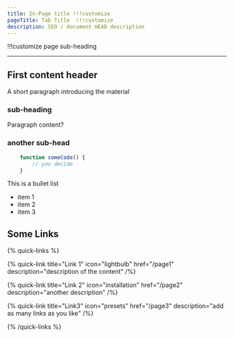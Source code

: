 ```yaml
---
title: In-Page title !!!customize
pageTitle: Tab Title  !!!customize
description: SEO / document HEAD description
---
```


!!!customize page sub-heading

---

## First content header

A short paragraph introducing the material

### sub-heading

Paragraph content?

### another sub-head


```ts
    function someCode() {
        // you decide
    }
```

This is a bullet list

  * item 1
  * item 2
  * item 3

## Some Links

{% quick-links %}

{% quick-link title="Link 1" icon="lightbulb" href="/page1" description="description of the content" /%}

{% quick-link title="Link 2" icon="installation" href="/page2" description="another description" /%}

{% quick-link title="Link3" icon="presets" href="/page3" description="add as many links as you like" /%}

{% /quick-links %}